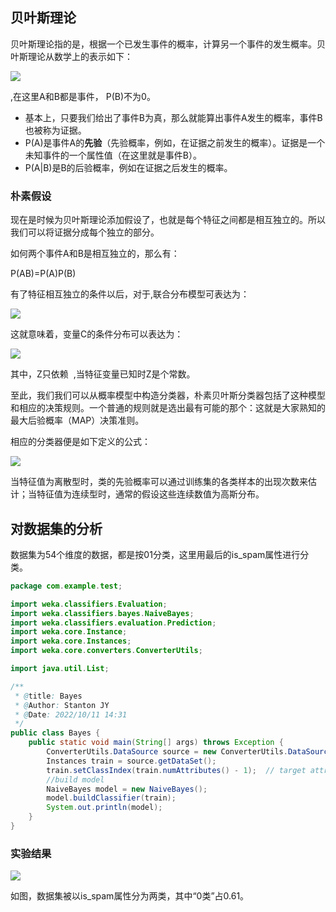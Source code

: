 ## 贝叶斯理论

贝叶斯理论指的是，根据一个已发生事件的概率，计算另一个事件的发生概率。贝叶斯理论从数学上的表示如下：

![](https://pic1.zhimg.com/80/v2-15b16ce6d37b616a5443c0f7e42e03ec_1440w.webp)

,在这里A和B都是事件， P(B)不为0。

- 基本上，只要我们给出了事件B为真，那么就能算出事件A发生的概率，事件B也被称为证据。
- P(A)是事件A的**先验**（先验概率，例如，在证据之前发生的概率）。证据是一个未知事件的一个属性值（在这里就是事件B）。
- P(A|B)是B的后验概率，例如在证据之后发生的概率。

### 朴素假设

现在是时候为贝叶斯理论添加假设了，也就是每个特征之间都是相互独立的。所以我们可以将证据分成每个独立的部分。

如何两个事件A和B是相互独立的，那么有：  

P(AB)=P(A)P(B)

有了特征相互独立的条件以后，对于,联合分布模型可表达为：

![](https://pic1.zhimg.com/80/v2-ac5af445b2337e006ab2a8f0016dcb38_1440w.webp)

这就意味着，变量C的条件分布可以表达为：

![](https://pic2.zhimg.com/80/v2-b167636123072b605b22e2e7450fe149_1440w.webp)

其中，Z只依赖  ,当特征变量已知时Z是个常数。

至此，我们我们可以从概率模型中构造分类器，朴素贝叶斯分类器包括了这种模型和相应的决策规则。一个普通的规则就是选出最有可能的那个：这就是大家熟知的最大后验概率（MAP）决策准则。

相应的分类器便是如下定义的公式：

![](https://pic4.zhimg.com/80/v2-8db89533a0915a63cd9f320c1c06b73f_1440w.webp)

当特征值为离散型时，类的先验概率可以通过训练集的各类样本的出现次数来估计；当特征值为连续型时，通常的假设这些连续数值为高斯分布。

## 对数据集的分析

数据集为54个维度的数据，都是按01分类，这里用最后的is_spam属性进行分类。

```java
package com.example.test;

import weka.classifiers.Evaluation;
import weka.classifiers.bayes.NaiveBayes;
import weka.classifiers.evaluation.Prediction;
import weka.core.Instance;
import weka.core.Instances;
import weka.core.converters.ConverterUtils;

import java.util.List;

/**
 * @title: Bayes
 * @Author: Stanton JY
 * @Date: 2022/10/11 14:31
 */
public class Bayes {
    public static void main(String[] args) throws Exception {
        ConverterUtils.DataSource source = new ConverterUtils.DataSource("src/main/java/com/example/test/spambase.train.arff");
        Instances train = source.getDataSet();
        train.setClassIndex(train.numAttributes() - 1);  // target attribute: (Sweet)
        //build model
        NaiveBayes model = new NaiveBayes();
        model.buildClassifier(train);
        System.out.println(model);
    }
}
```

### 实验结果

![](D:\课件\大数据\作业\4\result.png)

如图，数据集被以is_spam属性分为两类，其中“0类”占0.61。


